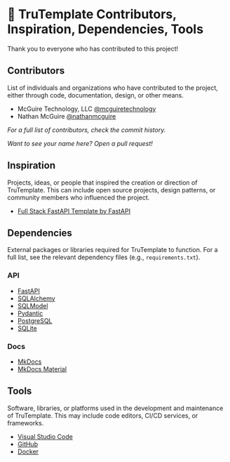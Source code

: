 <!--
    NOTE: This file is auto-copied from the repository root.
    Please edit the original in the root directory, not in docs/.
--->

# 👥 TruTemplate Contributors, Inspiration, Dependencies, Tools

Thank you to everyone who has contributed to this project!

## Contributors

List of individuals and organizations who have contributed to the project, either through code, documentation, design, or other means.

- McGuire Technology, LLC [@mcguiretechnology](https://github.com/mcguiretechnology)
- Nathan McGuire [@nathanmcguire](https://github.com/nathanmcguire)

*For a full list of contributors, check the commit history.*

*Want to see your name here? Open a pull request!*

## Inspiration

Projects, ideas, or people that inspired the creation or direction of TruTemplate. This can include open source projects, design patterns, or community members who influenced the project.

- [Full Stack FastAPI Template by FastAPI](https://github.com/fastapi/full-stack-fastapi-template/)

## Dependencies

External packages or libraries required for TruTemplate to function. For a full list, see the relevant dependency files (e.g., `requirements.txt`).

### API

- [FastAPI](https://fastapi.tiangolo.com/)
- [SQLAlchemy](https://www.sqlalchemy.org/)
- [SQLModel](https://sqlmodel.tiangolo.com/)
- [Pydantic](https://docs.pydantic.dev/)
- [PostgreSQL](https://www.postgresql.org/)
- [SQLite](https://www.sqlite.org/)

### Docs

- [MkDocs](https://www.mkdocs.org/)
- [MkDocs Material](https://squidfunk.github.io/mkdocs-material/)

## Tools

Software, libraries, or platforms used in the development and maintenance of TruTemplate. This may include code editors, CI/CD services, or frameworks.

- [Visual Studio Code](https://code.visualstudio.com/)
- [GitHub](https://github.com/)
- [Docker](https://www.docker.com/)
